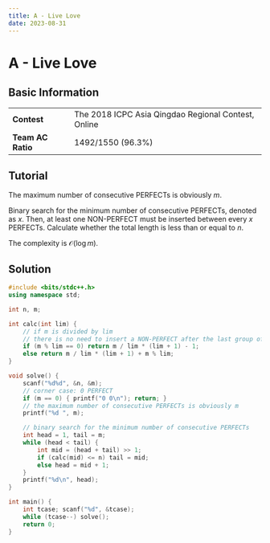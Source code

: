 ```yaml
---
title: A - Live Love
date: 2023-08-31
---
```


# A - Live Love

## Basic Information

<table>
<tr>
<td><b>Contest</b></td><td>The 2018 ICPC Asia Qingdao Regional Contest, Online</td>
</tr>
<tr>
<td><b>Team AC Ratio</b></td><td>1492/1550 (96.3%)</td>
</tr>
</table>

## Tutorial

The maximum number of consecutive PERFECTs is obviously $m$.

Binary search for the minimum number of consecutive PERFECTs, denoted as $x$. Then, at least one NON-PERFECT must be inserted between every $x$ PERFECTs. Calculate whether the total length is less than or equal to $n$.

The complexity is $\mathcal{O}(\log m)$.

## Solution

```c++ linenums="1"
#include <bits/stdc++.h>
using namespace std;

int n, m;

int calc(int lim) {
    // if m is divided by lim
    // there is no need to insert a NON-PERFECT after the last group of PERFECTS
    if (m % lim == 0) return m / lim * (lim + 1) - 1;
    else return m / lim * (lim + 1) + m % lim;
}

void solve() {
    scanf("%d%d", &n, &m);
    // corner case: 0 PERFECT
    if (m == 0) { printf("0 0\n"); return; }
    // the maximum number of consecutive PERFECTs is obviously m
    printf("%d ", m);

    // binary search for the minimum number of consecutive PERFECTs
    int head = 1, tail = m;
    while (head < tail) {
        int mid = (head + tail) >> 1;
        if (calc(mid) <= n) tail = mid;
        else head = mid + 1;
    }
    printf("%d\n", head);
}

int main() {
    int tcase; scanf("%d", &tcase);
    while (tcase--) solve();
    return 0;
}
```
